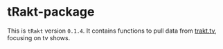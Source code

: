 tRakt-package
=============

This is `tRakt` version `0.1.4`.
It contains functions to pull data from [trakt.tv](http://trakt.tv/), focusing on tv shows.

